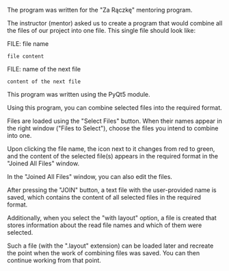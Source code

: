 The program was written for the "Za Rączkę" mentoring program.

The instructor (mentor) asked us to create a program that would combine all the files of our project into one file.
This single file should look like:

FILE: file name

    file content


FILE: name of the next file

    content of the next file


This program was written using the PyQt5 module.


Using this program, you can combine selected files into the required format.

Files are loaded using the "Select Files" button.
When their names appear in the right window ("Files to Select"), choose the files you intend to combine into one.

Upon clicking the file name, the icon next to it changes from red to green, and the content of the selected file(s) appears in the required format in the "Joined All Files" window.

In the "Joined All Files" window, you can also edit the files.

After pressing the "JOIN" button, a text file with the user-provided name is saved, which contains the content of all selected files in the required format.

Additionally, when you select the "with layout" option, a file is created that stores information about the read file names and which of them were selected.

Such a file (with the ".layout" extension) can be loaded later and recreate the point when the work of combining files was saved. You can then continue working from that point.